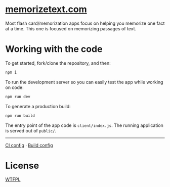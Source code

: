 # [memorizetext.com](https://memorizetext.com)

Most flash card/memorization apps focus on helping you memorize one fact at a time.  This one is focused on memorizing passages of text.

# Working with the code

To get started, fork/clone the repository, and then:

```sh
npm i
```

To run the development server so you can easily test the app while working on code:

```sh
npm run dev
```

To generate a production build:

```sh
npm run build
```

The entry point of the app code is `client/index.js`.  The running application is served out of `public/`.

---

[CI config](./.travis.yml) · [Build config](./rollup.config.js)

# License

[WTFPL](https://wtfpl2.com)
